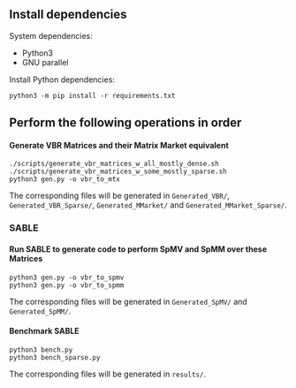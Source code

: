 ## Install dependencies

System dependencies:
- Python3
- GNU parallel

Install Python dependencies:
```
python3 -m pip install -r requirements.txt
```

## Perform the following operations in order

#### Generate VBR Matrices and their Matrix Market equivalent

```
./scripts/generate_vbr_matrices_w_all_mostly_dense.sh
./scripts/generate_vbr_matrices_w_some_mostly_sparse.sh
python3 gen.py -o vbr_to_mtx
```

The corresponding files will be generated in `Generated_VBR/`, `Generated_VBR_Sparse/`, `Generated_MMarket/` and `Generated_MMarket_Sparse/`.

### SABLE

#### Run SABLE to generate code to perform SpMV and SpMM over these Matrices

```
python3 gen.py -o vbr_to_spmv
python3 gen.py -o vbr_to_spmm
```

The corresponding files will be generated in `Generated_SpMV/` and `Generated_SpMM/`.

#### Benchmark SABLE

```
python3 bench.py
python3 bench_sparse.py
```

The corresponding files will be generated in `results/`.
